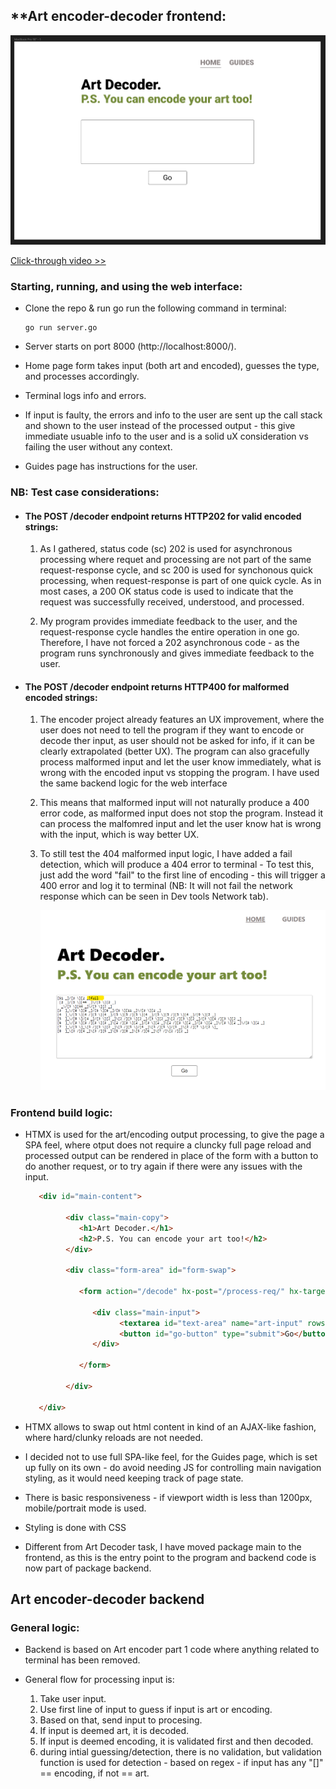 ## **Art encoder-decoder frontend:

![Figma mockup](mdpics/figma.png)

[Click-through video >>](https://youtu.be/KhfJnG4f_H4?si=UuVe7s3ffnkcpmv4)

### Starting, running, and using the web interface:
- Clone the repo & run go run the following command in terminal:

   ```
   go run server.go
   ```

- Server starts on port 8000 (http://localhost:8000/).
- Home page form takes input (both art and encoded), guesses the type, and processes accordingly.
- Terminal logs info and errors.
- If input is faulty, the errors and info to the user are sent up the call stack and shown to the user instead of the processed output - this give immediate usuable info to the user and is a solid uX consideration vs failing the user without any context.
- Guides page has instructions for the user.

### NB: Test case considerations:

- #### The POST /decoder endpoint returns HTTP202 for valid encoded strings:

   1. As I gathered, status code (sc) 202 is used for asynchronous processing where requet and processing are not part of the same request-response cycle, and sc 200 is used for synchonous quick processing, when request-response is part of one quick cycle. As in most cases, a 200 OK status code is used to indicate that the request was successfully received, understood, and processed.

   2. My program provides immediate feedback to the user, and the request-response cycle handles the entire operation in one go. Therefore, I have not forced a 202 asynchronous code - as the program runs synchronously and gives immediate feedback to the user.

- #### The POST /decoder endpoint returns HTTP400 for malformed encoded strings:

   1. The encoder project already features an UX improvement, where the user does not need to tell the program if they want to encode or decode ther input, as user should not be asked for info, if it can be clearly extrapolated (better UX). The program can also gracefully process malformed input and let the user know immediately, what is wrong with the encoded input vs stopping the program. I have used the same backend logic for the web interface

   2. This means that malformed input will not naturally produce a 400 error code, as malformed input does not stop the program. Instead it can process the malfomred input and let the user know hat is wrong with the input, which is way better UX.

   3. To still test the 404 malformed input logic, I have added a fail detection, which will produce a 404 error to terminal - To test this, just add the word "fail" to the first line of encoding - this will trigger a 400 error and log it to terminal (NB: It will not fail the network response which can be seen in Dev tools Network tab).

      ![Fail test](mdpics/fail.png)

### Frontend build logic:
- HTMX is used for the art/encoding output processing, to give the page a SPA feel, where otput does not require a cluncky full page reload and processed output can be rendered in place of the form with a button to do another request, or to try again if there were any issues with the input.

   ```html
      <div id="main-content">
                  
            <div class="main-copy">
               <h1>Art Decoder.</h1>
               <h2>P.S. You can encode your art too!</h2>
            </div>
            
            <div class="form-area" id="form-swap">

               <form action="/decode" hx-post="/process-req/" hx-target="#form-swap">
      
                  <div class="main-input">
                        <textarea id="text-area" name="art-input" rows="15"></textarea>
                        <button id="go-button" type="submit">Go</button>
                  </div>
            
               </form>

            </div>

      </div>
   ```

- HTMX allows to swap out html content in kind of an AJAX-like fashion, where hard/clunky reloads are not needed.
- I decided not to use full SPA-like feel, for the Guides page, which is set up fully on its own - do avoid needing JS for controlling main navigation styling, as it would need keeping track of page state.
- There is basic responsiveness - if viewport width is less than 1200px, mobile/portrait mode is used.
- Styling is done with CSS
- Different from Art Decoder task, I have moved package main to the frontend, as this is the entry point to the program and backend code is now part of package backend.

## **Art encoder-decoder backend**

### General logic:
- Backend is based on Art encoder part 1 code where anything related to terminal has been removed.
- General flow for processing input is:

   1. Take user input.
   2. Use first line of input to guess if input is art or encoding.
   3. Based on that, send input to procesing.
   4. If input is deemed art, it is decoded.
   5. If input is deemed encoding, it is validated first and then decoded.
   6. during intial guessing/detection, there is no validation, but validation function is used for detection - based on regex - if input has any "[]" == encoding, if not == art.
